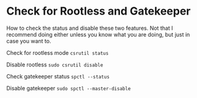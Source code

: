 # Check for Rootless and Gatekeeper

How to check the status and disable these two features. Not that I recommend doing either unless you know what you are doing, but just in case you want to.

Check for rootless mode
```csrutil status```

Disable rootless
```sudo csrutil disable```

Check gatekeeper status
```spctl --status```

Disable gatekeeper
```sudo spctl --master-disable```
